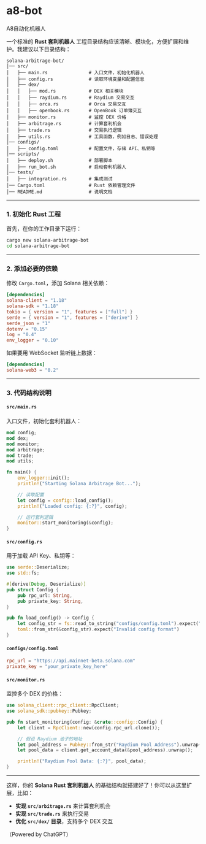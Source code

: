 # a8-bot
A8自动化机器人

一个标准的 **Rust 套利机器人** 工程目录结构应该清晰、模块化，方便扩展和维护。我建议以下目录结构：

```
solana-arbitrage-bot/
│── src/
│   ├── main.rs               # 入口文件，初始化机器人
│   ├── config.rs             # 读取环境变量和配置信息
│   ├── dex/
│   │   ├── mod.rs            # DEX 相关模块
│   │   ├── raydium.rs        # Raydium 交易交互
│   │   ├── orca.rs           # Orca 交易交互
│   │   ├── openbook.rs       # OpenBook 订单簿交互
│   ├── monitor.rs            # 监控 DEX 价格
│   ├── arbitrage.rs          # 计算套利机会
│   ├── trade.rs              # 交易执行逻辑
│   ├── utils.rs              # 工具函数，例如日志、错误处理
│── configs/
│   ├── config.toml           # 配置文件，存储 API、私钥等
│── scripts/
│   ├── deploy.sh             # 部署脚本
│   ├── run_bot.sh            # 启动套利机器人
│── tests/
│   ├── integration.rs        # 集成测试
│── Cargo.toml                # Rust 依赖管理文件
│── README.md                 # 说明文档
```

---

### **1. 初始化 Rust 工程**
首先，在你的工作目录下运行：
```sh
cargo new solana-arbitrage-bot
cd solana-arbitrage-bot
```

---

### **2. 添加必要的依赖**
修改 `Cargo.toml`，添加 Solana 相关依赖：
```toml
[dependencies]
solana-client = "1.18"
solana-sdk = "1.18"
tokio = { version = "1", features = ["full"] }
serde = { version = "1", features = ["derive"] }
serde_json = "1"
dotenv = "0.15"
log = "0.4"
env_logger = "0.10"
```
如果要用 WebSocket 监听链上数据：
```toml
[dependencies]
solana-web3 = "0.2"
```

---

### **3. 代码结构说明**
#### `src/main.rs`
入口文件，初始化套利机器人：
```rust
mod config;
mod dex;
mod monitor;
mod arbitrage;
mod trade;
mod utils;

fn main() {
    env_logger::init();
    println!("Starting Solana Arbitrage Bot...");

    // 读取配置
    let config = config::load_config();
    println!("Loaded config: {:?}", config);

    // 运行套利逻辑
    monitor::start_monitoring(&config);
}
```

#### `src/config.rs`
用于加载 API Key、私钥等：
```rust
use serde::Deserialize;
use std::fs;

#[derive(Debug, Deserialize)]
pub struct Config {
    pub rpc_url: String,
    pub private_key: String,
}

pub fn load_config() -> Config {
    let config_str = fs::read_to_string("configs/config.toml").expect("Failed to read config");
    toml::from_str(&config_str).expect("Invalid config format")
}
```

#### `configs/config.toml`
```toml
rpc_url = "https://api.mainnet-beta.solana.com"
private_key = "your_private_key_here"
```

#### `src/monitor.rs`
监控多个 DEX 的价格：
```rust
use solana_client::rpc_client::RpcClient;
use solana_sdk::pubkey::Pubkey;

pub fn start_monitoring(config: &crate::config::Config) {
    let client = RpcClient::new(config.rpc_url.clone());

    // 假设 Raydium 池子的地址
    let pool_address = Pubkey::from_str("Raydium Pool Address").unwrap();
    let pool_data = client.get_account_data(&pool_address).unwrap();

    println!("Raydium Pool Data: {:?}", pool_data);
}
```

---

这样，你的 **Solana Rust 套利机器人** 的基础结构就搭建好了！你可以从这里扩展，比如：
- **实现 `src/arbitrage.rs`** 来计算套利机会
- **实现 `src/trade.rs`** 来执行交易
- **优化 `src/dex/` 目录**，支持多个 DEX 交互


（Powered by ChatGPT）